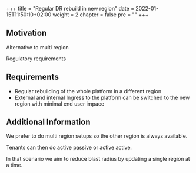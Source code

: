 +++
title = "Regular DR rebuild in new region"
date = 2022-01-15T11:50:10+02:00
weight = 2
chapter = false
pre = "<b></b>"
+++

## Motivation
Alternative to multi region

Regulatory requirements 

## Requirements
* Regular rebuilding of the whole platform in a different region
* External and internal Ingress to the platform can be switched to the new region with minimal end user impace

## Additional Information
We prefer to do multi region setups so the other region is always available.

Tenants can then do active passive or active active.

In that scenario we aim to reduce blast radius by updating a single region at a time.



